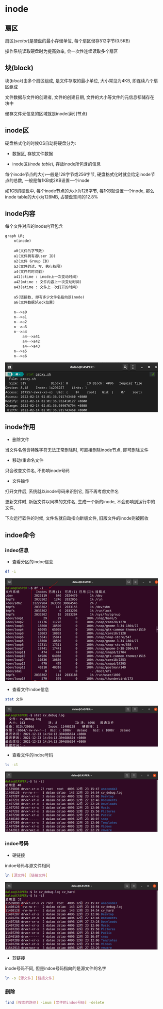 <!--
 * @Brief        : 
 * @Author       : dmjcb
 * @Date         : 2021-03-11 11:44:56
 * @LastEditors  : dmjcb@outlook.com
 * @LastEditTime : 2024-09-27 13:22:51
-->

# inode

## 扇区

扇区($sector$)是硬盘的最小存储单位, 每个扇区储存512字节(0.5KB)

操作系统读取硬盘时为提高效率, 会一次性连续读取多个扇区

## 块(block)

块($block$)由多个扇区组成, 是文件存取的最小单位, 大小常见为4KB, 即连续八个扇区组成

文件数据与文件的创建者, 文件的创建日期, 文件的大小等文件的元信息都储存在块中

储存文件元信息的区域就是inode(索引节点)

## inode区

硬盘格式化的时候OS自动将硬盘分为:

- 数据区, 存放文件数据

- inode区($inode$ $table$), 存放inode所包含的信息

每个inode节点的大小一般是128字节或256字节, 硬盘格式化时就会给定inode节点的总数, 一般是每1KB或2KB设置一个inode

如1GB的硬盘中, 每个inode节点的大小为128字节, 每1KB就设置一个inode, 那么inode table的大小为128MB, 占硬盘空间的12.8\%

## inode内容

每个文件对应的inode内容包含

```mermaid
graph LR;
    n(inode)

    a0(文件的字节数)
    a1(文件拥有者User ID)
    a2(文件 Group ID)
    a3(文件的读、写、执行权限)
    a4(文件的时间戳)
    a41(ctime : inode上一次变动时间)
    a42(mtime : 文件内容上一次变动时间)
    a43(atime : 文件上一次打开的时间)

    a5(链接数, 即有多少文件名指向该inode)
    a6(文件数据block位置)

    n-->a0
    n-->a1
    n-->a2
    n-->a3
    n-->a4
        a4-->a41
        a4-->a42
        a4-->a43
    n-->a5
    n-->a6
```

![](https://raw.githubusercontent.com/dmjcb/SelfImgur/main/20220401223348.png)

## inode作用

- 删除文件

当文件名包含特殊字符无法正常删除时, 可直接删除inode节点, 即可删除文件

- 移动/重命名文件

只会改变文件名, 不影响inode号码

- 文件操作

打开文件后, 系统就以inode号码来识别它, 而不再考虑文件名

更新文件时, 新版文件以同样的文件名, 生成一个新的inode, 不会影响到运行中的文件, 

下次运行软件的时候, 文件名就自动指向新版文件, 旧版文件的inode则被回收

## indoe命令

### indeo信息

- 查看分区的indoe信息
  
```sh
df -i
```

![](https://raw.githubusercontent.com/dmjcb/SelfImgur/main/2021-12-27_23-28-39.jpg)

- 查看文件indoe信息
  
```sh
stat 文件
```

![](https://raw.githubusercontent.com/dmjcb/SelfImgur/main/20211227232930.png)

- 查看文件的indoe号码
  
```sh
ls -il
```

![](https://raw.githubusercontent.com/dmjcb/SelfImgur/main/20211227233018.png)

### indoe号码

- 硬链接

indoe号码与源文件相同

```sh
ln [源文件] [链接文件]
```

![](https://raw.githubusercontent.com/dmjcb/SelfImgur/main/20211227234119.png)

- 软链接

inode号码不同, 但是indoe号码指向的是源文件的名字

```sh
ln -s [源文件] [链接文件]
```

### 删除

```sh
find [搜索的路径] -inum [文件的indoe号码] -delete
```
